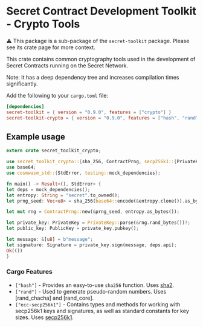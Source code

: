 # Secret Contract Development Toolkit - Crypto Tools

⚠️ This package is a sub-package of the `secret-toolkit` package. Please see its crate page for more context.

This crate contains common cryptography tools used in the development of Secret Contracts
running on the Secret Network.

Note: It has a deep dependency tree and increases compilation times significantly.

Add the following to your `cargo.toml` file:

```toml
[dependencies]
secret-toolkit = { version = "0.9.0", features = ["crypto"] }
secret-toolkit-crypto = { version = "0.9.0", features = ["hash", "rand", "ecc-secp256k1"] }
```

## Example usage

```rust
extern crate secret_toolkit_crypto;

use secret_toolkit_crypto::{sha_256, ContractPrng, secp256k1::{PrivateKey, PublicKey, Signature}};
use base64;
use cosmwasm_std::{StdError, testing::mock_dependencies};

fn main() -> Result<(), StdError> {
let deps = mock_dependencies();
let entropy: String = "secret".to_owned();
let prng_seed: Vec<u8> = sha_256(base64::encode(&entropy.clone()).as_bytes()).to_vec();

let mut rng = ContractPrng::new(&prng_seed, entropy.as_bytes());

let private_key: PrivateKey = PrivateKey::parse(&rng.rand_bytes())?;
let public_key: PublicKey = private_key.pubkey();

let message: &[u8] = b"message";
let signature: Signature = private_key.sign(message, deps.api);
Ok(())
}
```

### Cargo Features

- `["hash"]` - Provides an easy-to-use `sha256` function. Uses [sha2](https://crates.io/crates/sha2).
- `["rand"]` - Used to generate pseudo-random numbers. Uses [rand_chacha] and [rand_core].
- `["ecc-secp256k1"]` - Contains types and methods for working with secp256k1 keys and signatures,
  as well as standard constants for key sizes. Uses [secp256k1](https://crates.io/crates/secp256k1).
